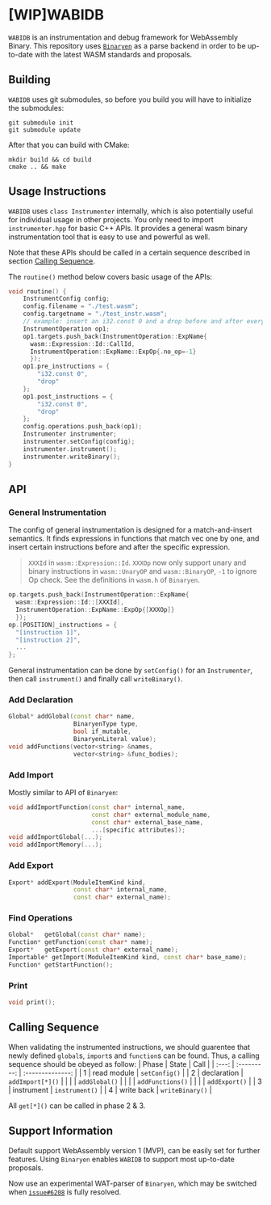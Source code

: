 # [WIP]WABIDB

`WABIDB` is an instrumentation and debug framework for WebAssembly Binary. This repository uses [`Binaryen`](https://github.com/WebAssembly/binaryen) as a parse backend in order to be up-to-date with the latest WASM standards and proposals.

## Building
`WABIDB` uses git submodules, so before you build you will have to initialize the submodules:
```shell
git submodule init
git submodule update
```
After that you can build with CMake:
```shell
mkdir build && cd build
cmake .. && make
```

## Usage Instructions

`WABIDB` uses `class Instrumenter` internally, which is also potentially useful for individual usage in other projects. You only need to import `instrumenter.hpp` for basic C++ APIs. It provides a general wasm binary instrumentation tool that is easy to use and powerful as well.

Note that these APIs should be called in a certain sequence described in section [Calling Sequence](#calling-sequence).

The `routine()` method below covers basic usage of the APIs:
```cpp
void routine() {
    InstrumentConfig config;
    config.filename = "./test.wasm";
    config.targetname = "./test_instr.wasm";
    // example: insert an i32.const 0 and a drop before and after every call
    InstrumentOperation op1;
    op1.targets.push_back(InstrumentOperation::ExpName{
      wasm::Expression::Id::CallId, 
      InstrumentOperation::ExpName::ExpOp{.no_op=-1}
      });
    op1.pre_instructions = {
        "i32.const 0",
        "drop"
    };
    op1.post_instructions = {
        "i32.const 0",
        "drop"
    };
    config.operations.push_back(op1);
    Instrumenter instrumenter;
    instrumenter.setConfig(config);
    instrumenter.instrument();
    instrumenter.writeBinary();
}
```

## API
### General Instrumentation
The config of general instrumentation is designed for a match-and-insert semantics. It finds expressions in functions that match vec<target> one by one, and insert certain instructions before and after the specific expression.
>`XXXId` in `wasm::Expression::Id`. `XXXOp` now only support unary and binary instructions in `wasm::UnaryOP` and `wasm::BinaryOP`, `-1` to ignore Op check. See the definitions in `wasm.h` of `Binaryen`.
```cpp
op.targets.push_back(InstrumentOperation::ExpName{
  wasm::Expression::Id::[XXXId], 
  InstrumentOperation::ExpName::ExpOp{[XXXOp]}
  });
op.[POSITION]_instructions = {
  "[instruction 1]",
  "[instruction 2]",
  ...
};
```
General instrumentation can be done by `setConfig()` for an `Instrumenter`, then call `instrument()` and finally call `writeBinary()`.

### Add Declaration
```cpp
Global* addGlobal(const char* name, 
                  BinaryenType type, 
                  bool if_mutable, 
                  BinaryenLiteral value);
void addFunctions(vector<string> &names,
                  vector<string> &func_bodies);
```

### Add Import
Mostly similar to API of `Binaryen`:
```cpp
void addImportFunction(const char* internal_name,
                       const char* external_module_name,
                       const char* external_base_name,
                       ...[specific attributes]);
void addImportGlobal(...);
void addImportMemory(...);
```

### Add Export
```cpp
Export* addExport(ModuleItemKind kind, 
                  const char* internal_name, 
                  const char* external_name);
```

### Find Operations
```cpp
Global*   getGlobal(const char* name);
Function* getFunction(const char* name);
Export*   getExport(const char* external_name);
Importable* getImport(ModuleItemKind kind, const char* base_name);
Function* getStartFunction();
```

### Print
```cpp
void print();
```

## Calling Sequence
When validating the instrumented instructions, we should guarentee that newly defined `global`s, `import`s and `function`s can be found. Thus, a calling sequence should be obeyed as follow:
| Phase | State       | Call             |
| :---: | :---------: | :--------------: |
| 1     | read module | `setConfig()`    |
| 2     | declaration | `addImport[*]()` |
|       |             | `addGlobal()`    |
|       |             | `addFunctions()` |
|       |             | `addExport()`    |
| 3     | instrument  | `instrument()`   |
| 4     | write back  | `writeBinary()`  |

All `get[*]()` can be called in phase 2 & 3.

## Support Information
Default support WebAssembly version 1 (MVP), can be easily set for further features. Using `Binaryen` enables `WABIDB` to support most up-to-date proposals.

Now use an experimental WAT-parser of `Binaryen`, which may be switched when [`issue#6208`](https://github.com/WebAssembly/binaryen/issues/6208) is fully resolved.
